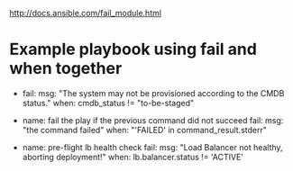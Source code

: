 http://docs.ansible.com/fail_module.html

# Example playbook using fail and when together
- fail:
    msg: "The system may not be provisioned according to the CMDB status."
  when: cmdb_status != "to-be-staged"


- name: fail the play if the previous command did not succeed
  fail:
    msg: "the command failed"
  when: "'FAILED' in command_result.stderr"

- name: pre-flight lb health check
  fail:
    msg: "Load Balancer not healthy, aborting deployment!"
  when: lb.balancer.status != 'ACTIVE'
